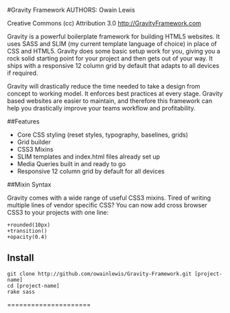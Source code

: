 #Gravity Framework
AUTHORS: Owain Lewis

Creative Commons (cc) Attribution 3.0
http://GravityFramework.com

Gravity is a powerful boilerplate framework for building HTML5 websites. It uses SASS and SLIM (my current template language of choice) in place of CSS and HTML5. Gravity does some basic setup work for you, giving you a rock solid starting point for your project and then gets out of your way. It ships with a responsive 12 column grid by default that adapts to all devices if required. 

Gravity will drastically reduce the time needed to take a design from concept to working model. It enforces best practices at every stage. Gravity based websites are easier to maintain, and therefore this framework can help you drastically improve your teams workflow and profitability.

##Features

+ Core CSS styling (reset styles, typography, baselines, grids)
+ Grid builder
+ CSS3 Mixins
+ SLIM templates and index.html files already set up
+ Media Queries built in and ready to go
+ Responsive 12 column grid by default for all devices

##Mixin Syntax

Gravity comes with a wide range of useful CSS3 mixins. Tired of writing multiple lines of vendor specific CSS? You can now add cross browser CSS3 to your projects with one line:

	+rounded(10px)
	+transition()
	+opacity(0.4)

## Install

	git clone http://github.com/owainlewis/Gravity-Framework.git [project-name]
	cd [project-name]
	rake sass

=====================




